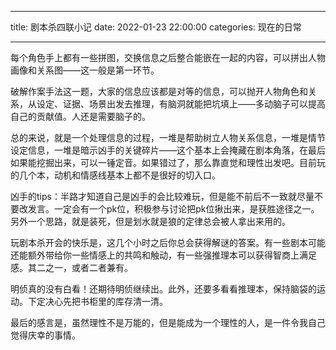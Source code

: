 ---
title: 剧本杀四联小记
date: 2022-01-23 22:00:00
categories: 现在的日常

------



每个角色手上都有一些拼图，交换信息之后整合能嵌在一起的内容，可以拼出人物画像和关系图——这一般是第一环节。

破解作案手法这一题，大家的信息应该都是对等的信息，可以抛开人物角色和关系，从设定、证据、场景出发去推理，有脑洞就能把坑填上——多动脑子可以提高自己的贡献值。人还是需要脑子的。

总的来说，就是一个处理信息的过程，一堆是帮助树立人物关系信息，一堆是情节设定信息，一堆是暗示凶手的关键碎片——这个基本上会掩藏在剧本角落，在最后如果能挖掘出来，可以一锤定音。如果错过了，那么靠直觉和理性出发吧。目前玩的几个本，动机和情感线基本上都不是很好的切入口。

凶手的tips：半路才知道自己是凶手的会比较难玩，但是能不前后不一致就尽量不要改发言。一定会有一个pk位，积极参与讨论把pk位揪出来，是获胜途径之一。另外一个思路，就是装死，但是划水就是狼的定律总会被人拿出来用的。

玩剧本杀开会的快乐是，这几个小时之后你总会获得解谜的答案。有一些剧本可能还能额外带给你一些情感上的共鸣和触动，有一些强推理本可以获得智商上满足感。其二之一，或者二者兼有。

明侦真的没有白看！还期待明侦继续出。此外，还要多看看推理本，保持脑袋的运动。下定决心先把书柜里的库存清一清。

最后的感言是，虽然理性不是万能的，但是能成为一个理性的人，是一件令我自己觉得庆幸的事情。